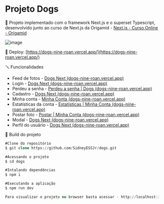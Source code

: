 # Projeto Dogs


🚩 Projeto implementado com o framework Next.js e o superset Typescript, desenvolvido junto ao curso de Next.js da Origamid - [Next.js - Curso Online - Origamid](https://www.origamid.com/curso/nextjs/)


![image](https://github.com/SidneyESSJr/dogs/assets/52473242/b46155ad-0414-4d08-8df5-0f056c83533c)

🚀 Deploy: [https://dogs-nine-roan.vercel.app/](https://dogs-nine-roan.vercel.app/)

🪛 Funcionalidades

- Feed de fotos - [Dogs Next (dogs-nine-roan.vercel.app)](https://dogs-nine-roan.vercel.app/)
- Login - [Dogs Next (dogs-nine-roan.vercel.app)](https://dogs-nine-roan.vercel.app/acesso)
- Perdeu a senha - [Perdeu a senha | Dogs (dogs-nine-roan.vercel.app)](https://dogs-nine-roan.vercel.app/acesso/recuperar)
- Cadastro - [Dogs Next (dogs-nine-roan.vercel.app)](https://dogs-nine-roan.vercel.app/acesso/cadastrar)
- Minha conta - [Minha Conta (dogs-nine-roan.vercel.app)](https://dogs-nine-roan.vercel.app/conta)
- Estatísticas da conta - [Estatísticas | Minha Conta (dogs-nine-roan.vercel.app)](https://dogs-nine-roan.vercel.app/conta/estatisticas)
- Postar foto - [Postar | Minha Conta (dogs-nine-roan.vercel.app)](https://dogs-nine-roan.vercel.app/conta/postar)
- Modal - [Dogs Next (dogs-nine-roan.vercel.app)](https://dogs-nine-roan.vercel.app/foto/233)
- Perfil do usuário - [Dogs Next (dogs-nine-roan.vercel.app)](https://dogs-nine-roan.vercel.app/perfil/cat)

🔧 Build do projeto

```sql
#Clone do repositório
$ git clone https://github.com/SidneyESSJr/dogs.git

#Acessando o projeto
$ cd dogs

#Intalando dependências
$ npm i

#Executando a aplicação
$ npm run dev

Para visualizar o projeto no browser basta acessar - http://localhost:3000
```
